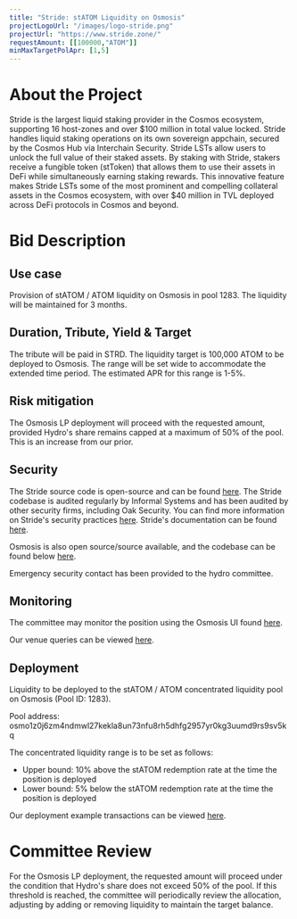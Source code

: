 ```yaml
---
title: "Stride: stATOM Liquidity on Osmosis"
projectLogoUrl: "/images/logo-stride.png"
projectUrl: "https://www.stride.zone/"
requestAmount: [[100000,"ATOM"]]
minMaxTargetPolApr: [1,5]
---
```


# About the Project

Stride is the largest liquid staking provider in the Cosmos ecosystem, supporting 16 host-zones and over $100 million in total value locked. Stride handles liquid staking operations on its own sovereign appchain, secured by the Cosmos Hub via Interchain Security. Stride LSTs allow users to unlock the full value of their staked assets. By staking with Stride, stakers receive a fungible token (stToken) that allows them to use their assets in DeFi while simultaneously earning staking rewards. This innovative feature makes Stride LSTs some of the most prominent and compelling collateral assets in the Cosmos ecosystem, with over $40 million in TVL deployed across DeFi protocols in Cosmos and beyond.

# Bid Description

## Use case

Provision of stATOM / ATOM liquidity on Osmosis in pool 1283. The liquidity will be maintained for 3 months.

## Duration, Tribute, Yield & Target

The tribute will be paid in STRD. The liquidity target is 100,000 ATOM to be deployed to Osmosis. The range will be set wide to accommodate the extended time period. The estimated APR for this range is 1-5%.

## Risk mitigation

The Osmosis LP deployment will proceed with the requested amount, provided Hydro's share remains capped at a maximum of 50% of the pool. This is an increase from our prior.

## Security

The Stride source code is open-source and can be found [here](https://github.com/Stride-Labs/stride). The Stride codebase is audited regularly by Informal Systems and has been audited by other security firms, including Oak Security. You can find more information on Stride's security practices [here](https://www.stride.zone/security). Stride's documentation can be found [here](https://docs.stride.zone/).

Osmosis is also open source/source available, and the codebase can be found below [here](https://github.com/osmosis-labs/osmosis).

Emergency security contact has been provided to the hydro committee.

## Monitoring

The committee may monitor the position using the Osmosis UI found [here](https://app.osmosis.zone/pool/1283).

Our venue queries can be viewed [here](https://hackmd.io/@XcVbaDPzSDaZ2crWZ2_smw/r1I5-pROJl).

## Deployment

Liquidity to be deployed to the stATOM / ATOM concentrated liquidity pool on Osmosis (Pool ID: 1283).  

Pool address: osmo1z0j6zm4ndmwl27kekla8un73nfu8rh5dhfg2957yr0kg3uumd9rs9sv5kq

The concentrated liquidity range is to be set as follows:

* Upper bound: 10% above the stATOM redemption rate at the time the position is deployed
* Lower bound: 5% below the stATOM redemption rate at the time the position is deployed

Our deployment example transactions can be viewed [here](https://hackmd.io/@XcVbaDPzSDaZ2crWZ2_smw/r1I5-pROJl).

# Committee Review

For the Osmosis LP deployment, the requested amount will proceed under the condition that Hydro's share does not exceed 50% of the pool. If this threshold is reached, the committee will periodically review the allocation, adjusting by adding or removing liquidity to maintain the target balance.

